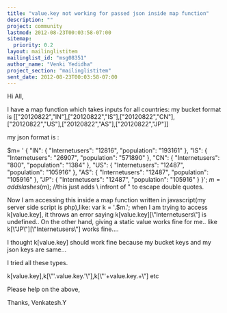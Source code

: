 ```yaml
---
title: "value.key not working for passed json inside map function"
description: ""
project: community
lastmod: 2012-08-23T00:03:58-07:00
sitemap:
  priority: 0.2
layout: mailinglistitem
mailinglist_id: "msg08351"
author_name: "Venki Yedidha"
project_section: "mailinglistitem"
sent_date: 2012-08-23T00:03:58-07:00
---
```



Hi All,

 I have a map function which takes inputs for all countries:
 my bucket format is
[["20120822","IN"],["20120822","IS"],["20120822","CN"],["20120822","US"],["20120822","AS"],["20120822","JP"]]

 my json format is :

 $m= ' {
 "IN": {
 "Internetusers": "12816",
 "population": "193161"
 },
 "IS": {
 "Internetusers": "26907",
 "population": "571890"
 },
 "CN": {
 "Internetusers": "800",
 "population": "1384"
 },
 "US": {
 "Internetusers": "12487",
 "population": "105916"
 },
 "AS": {
 "Internetusers": "12487",
 "population": "105916"
 },
 "JP": {
 "Internetusers": "12487",
 "population": "105916"
 }
}';
$m = addslashes($m); //this just adds \\ infront of " to escape double
quotes.

Now I am accessing this inside a map function written in javascript(my
server side script is php),like:
 var k = '.$m.';
 when I am trying to access k[value.key], it throws an error saying
k[value.key][\\"Internetusers\\"] is undefined..
 On the other hand, giving a static value works fine for me..
 like k[\\"JP\\"][\\"Internetusers\\"] works fine....

I thought k[value.key] should work fine because my bucket keys and my json
keys are same...

I tried all these types.

k[value.key],k[\\"'.value.key.'\\"],k[\\"'+value.key.+\\"] etc

Please help on the above,

Thanks,
Venkatesh.Y
